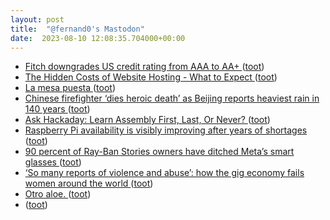 ```yaml
---
layout: post
title:  "@fernand0's Mastodon"
date:  2023-08-10 12:08:35.704000+00:00
---
```

*  [Fitch downgrades US credit rating from AAA to AA+ ](https://www.bbc.com/news/business-6637936) ([toot](https://mastodon.social/@fernand0/110865240273962698))
*  [The Hidden Costs of Website Hosting - What to Expect ](https://www.quicksprout.com/website-hosting-costs) ([toot](https://mastodon.social/@fernand0/110865142176217543))
*  [La mesa puesta ](https://www.flickr.com/photos/fernand0/53094717586) ([toot](https://mastodon.social/@fernand0/110864810109863980))
*  [Chinese firefighter ‘dies heroic death’ as Beijing reports heaviest rain in 140 years ](https://www.theguardian.com/world/2023/aug/02/beijing-reports-heaviest-rain-140-years-china-g20-climate-talk) ([toot](https://mastodon.social/@fernand0/110864760221044579))
*  [Ask Hackaday: Learn Assembly First, Last, Or Never? ](https://hackaday.com/2023/07/14/ask-hackaday-learn-assembly-first-last-or-never) ([toot](https://mastodon.social/@fernand0/110864616750804978))
*  [Raspberry Pi availability is visibly improving after years of shortages ](https://arstechnica.com/gadgets/2023/08/some-shops-will-let-you-buy-more-than-one-raspberry-pi-at-a-time-again) ([toot](https://mastodon.social/@fernand0/110864420409131324))
*  [90 percent of Ray-Ban Stories owners have ditched Meta’s smart glasses ](https://www.theverge.com/2023/8/3/23818462/meta-ray-ban-stories-smart-glasses-retention-reality-lab) ([toot](https://mastodon.social/@fernand0/110864052789032385))
*  [‘So many reports of violence and abuse’: how the gig economy fails women around the world ](https://www.theguardian.com/global-development/2023/jun/26/violence-and-abuse-how-the-gig-economy-fails-women-around-the-worl) ([toot](https://mastodon.social/@fernand0/110860797441737787))
*  [Otro aloe. ](https://avecesunafoto.wordpress.com/2023/08/09/otro-aloe-3) ([toot](https://mastodon.social/@fernand0/110860787205530683))
*  [ ](https://mastodon.social/@vrruiz) ([toot](https://mastodon.social/@fernand0/110860700761852750))
